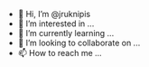 - 👋 Hi, I’m @jruknipis
- 👀 I’m interested in ...
- 🌱 I’m currently learning ...
- 💞️ I’m looking to collaborate on ...
- 📫 How to reach me ...

<!---
jruknipis/jruknipis is a ✨ special ✨ repository because its `README.md` (this file) appears on your GitHub profile.
You can click the Preview link to take a look at your changes.
--->
